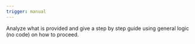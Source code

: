 ```yaml
---
trigger: manual
---
```


Analyze what is provided and give a step by step guide using general logic (no code) on how to proceed.